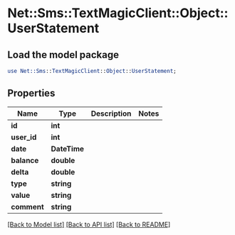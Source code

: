 # Net::Sms::TextMagicClient::Object::UserStatement

## Load the model package
```perl
use Net::Sms::TextMagicClient::Object::UserStatement;
```

## Properties
Name | Type | Description | Notes
------------ | ------------- | ------------- | -------------
**id** | **int** |  | 
**user_id** | **int** |  | 
**date** | **DateTime** |  | 
**balance** | **double** |  | 
**delta** | **double** |  | 
**type** | **string** |  | 
**value** | **string** |  | 
**comment** | **string** |  | 

[[Back to Model list]](../README.md#documentation-for-models) [[Back to API list]](../README.md#documentation-for-api-endpoints) [[Back to README]](../README.md)


